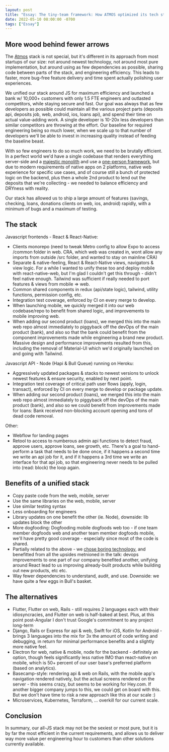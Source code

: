 ```yaml
---
layout: post
title: "Essay: The tiny-team framework: How ATMOS optimized its tech stack around extreme efficiency"
date: 2022-05-10 08:00:00 -0700
tags: ["Essay"]
---
```


## More wood behind fewer arrows

The [Atmos](https://www.joinatmos.com) stack is not special, but it's different in its approach from most startups of our size: not around newest technology, not around most pure implementation, but around using as few dependencies as possible, sharing code between parts of the stack, and engineering efficiency. This leads to faster, more bug-free feature delivery and time spent actually polishing user experiences.

We unified our stack around JS for maximum efficiency and launched a bank w/ 10,000+ customers with only 1.5 FTE engineers and outlasted competitors, while staying secure and fast. Our goal was always that as few developers as possible could maintain all the various project parts (deposits api, deposits job, web, android, ios, loans api), and spend their time on actual value-adding work. A single developer is 10-20x less developers than similar competitors are throwing at the effort. Our baseline for required engineering being so much lower, when we scale up to that number of developers we'll be able to invest in increasing quality instead of feeding the baseline beast.

With so few engineers to do so much work, we need to be brutally efficient. In a perfect world we'd have a single codebase that renders everything server-side and a [majestic monolith](/a-node-js-developer-discovers-rails/) and use a [one-person framework](https://world.hey.com/dhh/the-one-person-framework-711e6318), but due to modern requirements of native apps on 2 platforms, native web experience for specific use cases, and of course still a bunch of protected logic on the backend, plus then a whole 2nd product to lend out the deposits that we're collecting - we needed to balance efficiency and DRYness with reality.

Our stack has allowed us to ship a large amount of features (savings, checking, loans, donations clients on web, ios, android) rapidly, with a minimum of bugs and a maximum of testing.

## The stack

Javascript frontends - React & React-Native:

- Clients monorepo (need to tweak Metro config to allow Expo to access /common folder in web. CRA, which web was created in, wont allow any imports from outside /src folder, and wanted to stay on mainline CRA)
- Separate & native-feeling, React & React-Native views, navigators & view logic. For a while I wanted to unify these too and deploy mobile with react-native-web, but I'm glad I couldn't get this through - didn't feel native enough. Tailwind was sufficient if really needed to port features & views from mobile => web.
- Common shared components in redux (api/state logic), tailwind, utility functions, permission config, etc.
- Integration test coverage, enforced by CI on every merge to develop.
- When launching mobile, we quickly merged it into our web codebase/repo to benefit from shared logic, and improvements to mobile improving web.
- When adding our second product (loans), we merged this into the main web repo almost immediately to piggyback off the devOps of the main product (bank), and also so that the bank could benefit from the component improvements made while engineering a brand new product. Massive design and performance improvements resulted from this, including the removal of Material-UI which we'd originally launched on and going with Tailwind.

Javascript API - Node (Hapi & Bull Queue) running on Heroku:

- Aggressively updated packages & stacks to newest versions to unlock newest features & ensure security, enabled by next point.
- Integration test coverage of critical path user flows (apply, login, transact), enforced by CI on every merge to develop or package update.
- When adding our second product (loans), we merged this into the main web repo almost immediately to piggyback off the devOps of the main product (bank), and also so we could benefit from improvements made for loans: Bank received non-blocking account opening and tons of dead code removal.

Other:

- Webflow for landing pages
- Retool to access to numberous admin api functions to detect fraud, approve users, approve loans, see growth, etc. There's a goal to hand-perform a task that needs to be done once, if it happens a second time we write an api job for it, and if it happens a 3rd time we write an interface for that api job, so that engineering never needs to be pulled into (read: block) the loop again.

## Benefits of a unified stack

- Copy paste code from the web, mobile, server
- Use the same libraries on the web, mobile, server
- Use similar testing syntax
- Less onboarding for engineers
- Library updates on one benefit the other (ie. Node), downside: lib updates block the other
- More dogfooding: Dogfooding mobile dogfoods web too - if one team member dogfoods web and another team member dogfoods mobile, we'll have pretty good coverage - especially since most of the code is shared.
- Partially related to the above - we [chose boring technology](https://boringtechnology.club/), and benefitted from all the upsides metnioned in the talk: devops improvements to one part of our company benefited another, unifying around React lead to us improving already-built products while building out new products, etc etc.
- Way fewer dependencies to understand, audit, and use. Downside: we have quite a few eggs in Bull's basket.

## The alternatives

- Flutter, Flutter on web, Rails - still requires 2 languages each with their idiosyncracies, and Flutter on web is half-baked at best. Plus, at this point post-Angular I don't trust Google's commitment to any project long-term
- Django, Rails or Express for api & web, Swift for iOS, Kotlin for Android - brings 3 languages into the mix for 3x the amount of code writing and debugging, in return for minimal performance benefits and a slightly more native feel.
- Electron for web, native & mobile, node for the backend - definitely an option, though feels significantly less native IMO than react-native on mobile, which is 50+ percent of our user base's preferred platform (based on analytics).
- Basecamp-style: rendering api & web on Rails, with the mobile app's navigation rendered natively, but the actual screens rendered on the server - this seems crazy, but seems to be working for Hey.com. If another bigger company jumps to this, we could get on board with this. But we don't have time to risk a new approach like this at our scale :)
- Microservices, Kubernetes, Terraform, ... overkill for our current scale.

## Conclusion

In summary, our all-JS stack may not be the sexiest or most pure, but it is by far the most efficient in the current requirements, and allows us to deliver way more value per engineering hour to customers than other solutions currently available.
